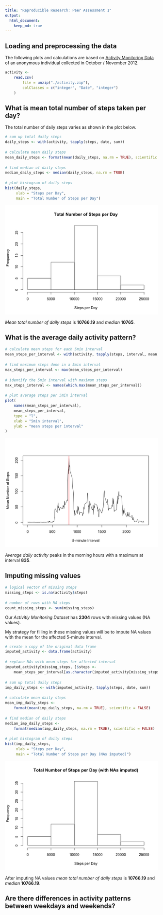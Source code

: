 ```yaml
---
title: "Reproducible Research: Peer Assessment 1"
output: 
  html_document:
    keep_md: true
---
```






## Loading and preprocessing the data

The following plots and calculations are based on [Activity Monitoring Data][1]
of an anonymous individual collected in October / November 2012.

[1]: https://d396qusza40orc.cloudfront.net/repdata/data/activity.zip



```r
activity <-
    read.csv(
        file = unzip("./activity.zip"),
        colClasses = c("integer", "Date", "integer")
    )
```


## What is mean total number of steps taken per day?

The total number of daily steps varies as shown in the plot below.



```r
# sum up total daily steps
daily_steps <- with(activity, tapply(steps, date, sum))

# calculate mean daily steps
mean_daily_steps <- format(mean(daily_steps, na.rm = TRUE), scientific = FALSE)

# find median of daily steps
median_daily_steps <- median(daily_steps, na.rm = TRUE)

# plot histogram of daily steps
hist(daily_steps,
     xlab = "Steps per Day",
     main = "Total Number of Steps per Day")
```

![](PA1_template_files/figure-html/daily_steps-1.png)<!-- -->

*Mean total number of daily steps* is **10766.19** and *median* **10765**.

## What is the average daily activity pattern?


```r
# calculate mean steps for each 5min interval
mean_steps_per_interval <- with(activity, tapply(steps, interval, mean, na.rm = TRUE))

# find maximum steps done in a 5min interval
max_steps_per_interval <- max(mean_steps_per_interval)

# identify the 5min interval with maximum steps
max_steps_interval <- names(which.max(mean_steps_per_interval))

# plot average steps per 5min interval
plot(
    names(mean_steps_per_interval),
    mean_steps_per_interval,
    type = "l",
    xlab = "5min interval",
    ylab = "mean steps per interval"
)
```

![](PA1_template_files/figure-html/daily_activity-1.png)<!-- -->

*Average daily activity* peaks in the morning hours with a maximum
at interval **835**.

## Imputing missing values


```r
# logical vector of missing steps
missing_steps <- is.na(activity$steps)

# number of rows with NA steps
count_missing_steps <- sum(missing_steps)
```

Our *Activitiy Monitoring Dataset* has **2304** rows
with missing values (NA values).

My strategy for filling in these missing values will be to impute NA values
with the mean for the affected 5-minute interval.


```r
# create a copy of the original data frame
imputed_activity <- data.frame(activity)

# replace NAs with mean steps for affected interval
imputed_activity[missing_steps, ]$steps <- 
    mean_steps_per_interval[as.character(imputed_activity[missing_steps, ]$interval)]

# sum up total daily steps
imp_daily_steps <- with(imputed_activity, tapply(steps, date, sum))

# calculate mean daily steps
mean_imp_daily_steps <-
    format(mean(imp_daily_steps, na.rm = TRUE), scientific = FALSE)

# find median of daily steps
median_imp_daily_steps <-
    format(median(imp_daily_steps, na.rm = TRUE), scientific = FALSE)

# plot histogram of daily steps
hist(imp_daily_steps,
     xlab = "Steps per Day",
     main = "Total Number of Steps per Day (NAs imputed)")
```

![](PA1_template_files/figure-html/impute-1.png)<!-- -->

After imputing NA values *mean total number of daily steps* is **10766.19** and *median* **10766.19**.

## Are there differences in activity patterns between weekdays and weekends?
